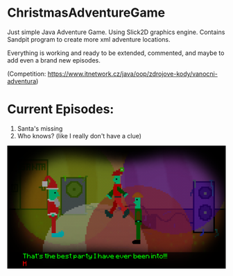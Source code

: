 # ChristmasAdventureGame
Just simple Java Adventure Game.
Using Slick2D graphics engine.
Contains Sandpit program to create more xml adventure locations. 

Everything is working and ready to be extended, commented, and maybe to add even a brand new episodes.

(Competition: https://www.itnetwork.cz/java/oop/zdrojove-kody/vanocni-adventura)

# Current Episodes:

1. Santa's missing
2. Who knows? (like I really don't have a clue)

![Alt text](screen_shot.png?raw=false "")
